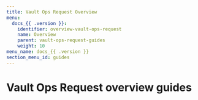 ```yaml
---
title: Vault Ops Request Overview
menu:
  docs_{{ .version }}:
    identifier: overview-vault-ops-request
    name: Overview
    parent: vault-ops-request-guides
    weight: 10
menu_name: docs_{{ .version }}
section_menu_id: guides
---
```


# Vault Ops Request overview guides